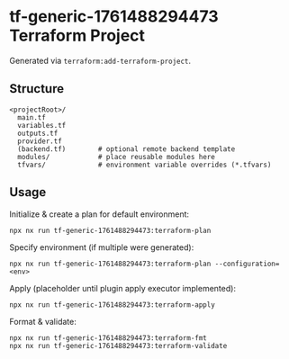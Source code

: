 # tf-generic-1761488294473 Terraform Project

Generated via `terraform:add-terraform-project`.

## Structure

```
<projectRoot>/
  main.tf
  variables.tf
  outputs.tf
  provider.tf
  (backend.tf)        # optional remote backend template
  modules/            # place reusable modules here
  tfvars/             # environment variable overrides (*.tfvars)
```

## Usage

Initialize & create a plan for default environment:

```
npx nx run tf-generic-1761488294473:terraform-plan
```

Specify environment (if multiple were generated):

```
npx nx run tf-generic-1761488294473:terraform-plan --configuration=<env>
```

Apply (placeholder until plugin apply executor implemented):

```
npx nx run tf-generic-1761488294473:terraform-apply
```

Format & validate:

```
npx nx run tf-generic-1761488294473:terraform-fmt
npx nx run tf-generic-1761488294473:terraform-validate
```
